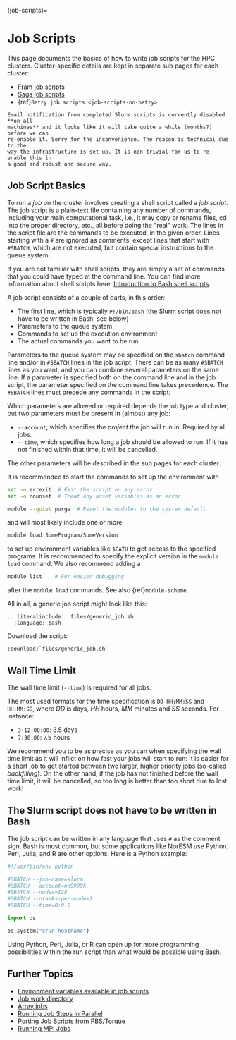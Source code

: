 (job-scripts)=

# Job Scripts

This page documents the basics of how to write job scripts for the HPC clusters.
Cluster-specific details are kept in separate sub pages for each cluster:

- [Fram job scripts](job-scripts-on-fram)
- [Saga job scripts](job-scripts-on-saga)
- {ref}`Betzy job scripts <job-scripts-on-betzy>`

```{note}
Email notification from completed Slurm scripts is currently disabled **on all
machines** and it looks like it will take quite a while (months?) before we can
re-enable it. Sorry for the inconvenience. The reason is technical due to the
way the infrastructure is set up. It is non-trivial for us to re-enable this in
a good and robust and secure way.
```


## Job Script Basics

To run a _job_ on the cluster involves creating a shell script called
a _job script_.  The job script is a plain-text file containing any
number of commands, including your main computational task, i.e., it
may copy or rename files, cd into the proper directory, etc., all
before doing the "real" work.  The lines in the script file are the
commands to be executed, in the given order.  Lines starting with a
`#` are ignored as comments, except lines that start with `#SBATCH`,
which are not executed, but contain special instructions to the queue
system.

If you are not familiar with shell scripts, they are simply a set of
commands that you could have typed at the command line.  You can find
more information about shell scripts here: [Introduction to Bash shell
scripts](http://www.linuxconfig.org/Bash_scripting_Tutorial).

A job script consists of a couple of parts, in this order:

- The first line, which is typically `#!/bin/bash`
  (the Slurm script does not have to be written in Bash, see below)
- Parameters to the queue system
- Commands to set up the execution environment
- The actual commands you want to be run

Parameters to the queue system may be specified on the `sbatch`
command line and/or in `#SBATCH` lines in the job script.  There can
be as many `#SBATCH` lines as you want, and you can combine several
parameters on the same line.  If a parameter is specified both on the
command line and in the job script, the parameter specified on the
command line takes precedence.  The `#SBATCH` lines must precede any
commands in the script.

Which parameters are allowed or required depends the job type and
cluster, but two parameters must be present in (almost) any job:

- `--account`, which specifies the *project* the job will run in.
  Required by all jobs.
- `--time`, which specifies how long a job should be allowed to
  run.  If it has not finished within that time, it will be cancelled.

The other parameters will be described in the sub pages for each cluster.

It is recommended to start the commands to set up the environment with

```bash
set -o errexit  # Exit the script on any error
set -o nounset  # Treat any unset variables as an error

module --quiet purge  # Reset the modules to the system default
```

and will most likely include one or more

```bash
module load SomeProgram/SomeVersion
```

to set up environment variables like `$PATH` to get access to the
specified programs.  It is recommended to specify the explicit version
in the `module load` command.  We also recommend adding a

```bash
module list    # For easier debugging
```

after the `module load` commands. See also {ref}`module-scheme`.

All in all, a generic job script might look like this:

```{eval-rst}
.. literalinclude:: files/generic_job.sh
  :language: bash
```

Download the script:
```{eval-rst}
:download:`files/generic_job.sh`
```

## Wall Time Limit
The wall time limit (`--time`) is required for all jobs.

The most used formats for the time specification is `DD-HH:MM:SS`
and `HH:MM:SS`, where *DD* is days, *HH* hours, *MM* minutes and *SS*
seconds.  For instance:

- `3-12:00:00`: 3.5 days
- `7:30:00`: 7.5 hours

We recommend you to be as precise as you can when specifying the wall
time limit as it will inflict on how fast your jobs will start to
run:  It is easier for a short job to get started between two larger,
higher priority jobs (so-called *backfilling*).  On the other hand, if
the job has not finished before the wall time limit, it will be
cancelled, so too long is better than too short due to lost work!


## The Slurm script does not have to be written in Bash

The job script can be written in
any language that uses `#` as the comment sign. Bash is most common, but some
applications like NorESM use Python. Perl, Julia, and R are other options. Here
is a Python example:
```python
#!/usr/bin/env python

#SBATCH --job-name=slurm
#SBATCH --account=nn9999k
#SBATCH --nodes=128
#SBATCH --ntasks-per-node=1
#SBATCH --time=0:0:5

import os

os.system("srun hostname")
```

Using Python, Perl, Julia, or R can open up for more programming possibilities
within the run script than what would be possible using Bash.


## Further Topics

- [Environment variables available in job scripts](job_scripts/environment_variables.md)
- [Job work directory](job_scripts/work_directory.md)
- [Array jobs](job_scripts/array_jobs.md)
- [Running Job Steps in Parallel](guides/running_job_steps_parallel.md)
- [Porting Job Scripts from PBS/Torque](guides/porting_from_pbs.md)
- [Running MPI Jobs](guides/running_mpi_jobs.md)
